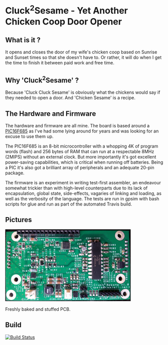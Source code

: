 # Cluck<sup>2</sup>Sesame - Yet Another Chicken Coop Door Opener

## What is it ?
It opens and closes the door of my wife's chicken coop based on Sunrise and
Sunset times so that she doesn't have to.  Or rather, it will do when I get
the time to finish it between paid work and free time.

## Why 'Cluck<sup>2</sup>Sesame' ?
Because 'Cluck Cluck Sesame' is obviously what the chickens would say if
they needed to open a door.  And 'Chicken Sesame' is a recipe.

## The Hardware and Firmware
The hardware and firmware are all mine.  The board is based around a
[PIC16F685](doc/datasheets/mcu/PIC16F685-I.pdf) as I've had some lying around
for years and was looking for an excuse to use them up.

The PIC16F685 is an 8-bit microcontroller with a whopping 4K of program words
(flash) and 256 bytes of RAM that can run at a respectable 8MHz (2MIPS)
without an external clock.  But more importantly it's got excellent
power-saving capabilities, which is critical when running off batteries.
Being a PIC it's also got a brilliant array of peripherals and an adequate
20-pin package.

The firmware is an experiment in writing test-first assembler, an endeavour
somewhat trickier than with high-level counterparts due to its lack of
encapsulation, global state, side-effects, vagaries of linking and loading,
as well as the verbosity of the language.  The tests are run in gpsim
with bash scripts for glue and run as part of the automated Travis build.

## Pictures
![Stuffed PCB][stuffed-pcb-top-small]

Freshly baked and stuffed PCB.

## Build
[![Build Status](https://travis-ci.org/pete-restall/Cluck2Sesame.svg?branch=master)](https://travis-ci.org/pete-restall/Cluck2Sesame)

[stuffed-pcb-top-small]: doc/github/images/pcb-stuffed-top-400x228.png "Stuffed PCB (top)"
